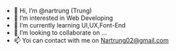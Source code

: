 - 👋 Hi, I’m @nartrung (Trung)
- 👀 I’m interested in Web Developing
- 🌱 I’m currently learning UI,UX,Font-End
- 💞️ I’m looking to collaborate on ...
- 📫 Yoi can contact with me on Nartrung02@gmail.com

<!---
nartrung/nartrung is a ✨ special ✨ repository because its `README.md` (this file) appears on your GitHub profile.
You can click the Preview link to take a look at your changes.
--->
